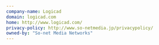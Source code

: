 ```yaml
---
company-name: Logicad
domain: logicad.com
home: http://www.logicad.com/
privacy-policy: http://www.so-netmedia.jp/privacypolicy/
owned-by: "So-net Media Networks"
---
```




